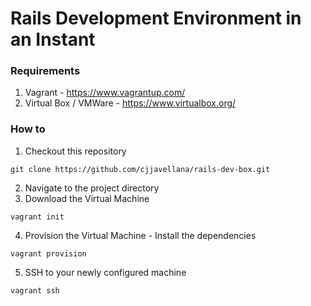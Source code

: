 Rails Development Environment in an Instant
==================================

### Requirements
1. Vagrant - https://www.vagrantup.com/
2. Virtual Box /  VMWare - https://www.virtualbox.org/

### How to

1. Checkout this repository
  ```
  git clone https://github.com/cjjavellana/rails-dev-box.git
  ```

2. Navigate to the project directory
3. Download the Virtual Machine
  ```
  vagrant init
  ```
4. Provision the Virtual Machine - Install the dependencies
  ```
  vagrant provision
  ```

5. SSH to your newly configured machine

  ```
  vagrant ssh
  ```
